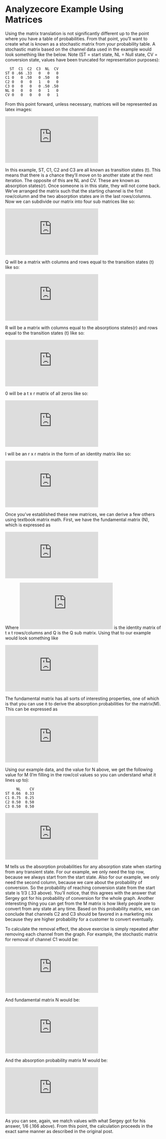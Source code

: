 # Analyzecore Example Using Matrices
Using the matrix translation is not significantly different up to the point where you have a table of probabilities.  From that point, you’ll want to create what is known as a stochastic matrix from your probability table.  A stochastic matrix based on the channel data used in the example would look something like the below.  Note (ST = start state, NL = Null state, CV = conversion state, values have been truncated for representation purposes):

```
  ST  C1  C2  C3  NL  CV
ST 0 .66 .33   0   0   0
C1 0   0 .50   0 .50   0
C2 0   0   0   1   0   0
C3 0   0   0   0 .50 .50
NL 0   0   0   0   1   0
CV 0   0   0   0   0   1
```

From this point forward, unless necessary, matrices will be represented as latex images:

![](https://latex.codecogs.com/svg.latex?%5Cinline%20%5Cbegin%7Bbmatrix%7D%200%20%26%20.66%20%26%20.33%20%26%200%20%26%200%20%26%200%5C%5C%200%20%26%200%20%26%20.50%20%26%200%20%26%20.50%20%26%200%5C%5C%200%20%26%200%20%26%200%20%26%201%20%26%200%20%26%200%5C%5C%200%20%26%200%20%26%200%20%26%200%20%26%20.50%20%26%20.50%5C%5C%200%20%26%200%20%26%200%20%26%200%20%26%201%20%26%200%5C%5C%200%20%26%200%20%26%200%20%26%200%20%26%200%20%26%201%20%5Cend%7Bbmatrix%7D)




In this example, ST, C1, C2 and C3 are all known as transition states (t).  This means that there is a chance they’ll move on to another state at the next iteration.  The opposite of this are NL and CV.  These are known as absorption states(r).  Once someone is in this state, they will not come back.  We’ve arranged the matrix such that the starting channel is the first row/column and the two absorption states are in the last rows/columns.  Now we can subdivide our matrix into four sub matrices like so:

![](https://latex.codecogs.com/svg.latex?%5Cinline%20%5Cbegin%7Bbmatrix%7D%20Q%20%26%20R%5C%5C%200%20%26%20I%20%5Cend%7Bbmatrix%7D)

Q will be a matrix with columns and rows equal to the transition states (t) like so:

![](https://latex.codecogs.com/svg.latex?%5Cinline%20%5Cbegin%7Bbmatrix%7D%200%20%26%20.66%20%26%20.33%20%26%200%5C%5C%200%20%26%200%20%26%20.50%20%26%200%5C%5C%200%20%26%200%20%26%200%20%26%201%5C%5C%200%20%26%200%20%26%200%20%26%200%20%5Cend%7Bbmatrix%7D)

R will be a matrix with columns equal to the absorptions states(r) and rows equal to the transition states (t) like so:

![](https://latex.codecogs.com/svg.latex?%5Cinline%20%5Cbegin%7Bbmatrix%7D%200%20%26%200%5C%5C%20.50%20%26%200%5C%5C%200%20%26%200%5C%5C%20.50%20%26%20.50%20%5Cend%7Bbmatrix%7D)

0 will be a t x r matrix of all zeros like so:

![](https://latex.codecogs.com/svg.latex?%5Cinline%20%5Cbegin%7Bbmatrix%7D%200%20%26%200%20%26%200%20%26%200%5C%5C%200%20%26%200%20%26%200%20%26%200%20%5Cend%7Bbmatrix%7D)

I will be an r x r matrix in the form of an identity matrix like so:

![](https://latex.codecogs.com/svg.latex?%5Cinline%20%5Cbegin%7Bbmatrix%7D%201%20%26%200%5C%5C%200%20%26%201%20%5Cend%7Bbmatrix%7D)

Once you’ve established these new matrices, we can derive a few others using textbook matrix math.  First, we have the fundamental matrix (N), which is expressed as

![](https://latex.codecogs.com/svg.latex?%5Cinline%20N%20%3D%20%28I_%7Bt%7D%20-%20Q%29%5E%7B-1%7D)

Where ![](https://latex.codecogs.com/svg.latex?%5Cinline%20I_%7Bt%7D) is the identity matrix of t x t rows/columns and Q is the Q sub matrix.  Using that to our example would look something like

![](https://latex.codecogs.com/svg.latex?%5Cinline%20%28%5Cbegin%7Bbmatrix%7D%201%20%26%200%20%26%200%20%26%200%5C%5C%200%20%26%201%20%26%200%20%26%200%5C%5C%200%20%26%200%20%26%201%20%26%200%5C%5C%200%20%26%200%20%26%200%20%26%201%20%5Cend%7Bbmatrix%7D%20-%20%5Cbegin%7Bbmatrix%7D%200%20%26%20.66%20%26%20.33%20%26%200%5C%5C%200%20%26%200%20%26%20.50%20%26%200%5C%5C%200%20%26%200%20%26%200%20%26%201%5C%5C%200%20%26%200%20%26%200%20%26%200%20%5Cend%7Bbmatrix%7D%20%29%5E%7B-1%7D%20%3D%20%5Cbegin%7Bbmatrix%7D%201%20%26%200.66%20%26%200.66%20%26%200.66%5C%5C%200%20%26%201%20%26%200.50%20%26%200.50%5C%5C%200%20%26%200%20%26%201%20%26%201%5C%5C%200%20%26%200%20%26%200%20%26%201%20%5Cend%7Bbmatrix%7D)

The fundamental matrix has all sorts of interesting properties, one of which is that you can use it to derive the absorption probabilities for the matrix(M).  This can be expressed as   

![](https://latex.codecogs.com/svg.latex?%5Cinline%20M%20%3D%20NR)

Using our example data, and the value for N above, we get the following value for M (I’m filling in the row/col values so you can understand what it lines up to):

```
     NL    CV
ST 0.66  0.33
C1 0.75  0.25
C2 0.50  0.50
C3 0.50  0.50
```

![](https://latex.codecogs.com/svg.latex?%5Cinline%20%5Cbegin%7Bbmatrix%7D%200.66%20%26%200.33%5C%5C%200.75%20%26%200.25%5C%5C%200.50%20%26%200.50%5C%5C%200.50%20%26%200.50%20%5Cend%7Bbmatrix%7D)


M tells us the absorption probabilities for any absorption state when starting from any transient state.  For our example, we only need the top row, because we always start from the start state.  Also for our example, we only need the second column, because we care about the probability of conversion.  So the probability of reaching conversion state from the start state is 1/3 (.33 above).  You’ll notice, that this agrees with the answer that Sergey got for his probability of conversion for the whole graph.  Another interesting thing you can get from the M matrix is how likely people are to convert from any state at any time.  Based on this probability matrix, we can conclude that channels C2 and C3 should be favored in a marketing mix because they are higher probability for a customer to convert eventually.  

To calculate the removal effect, the above exercise is simply repeated after removing each channel from the graph.  For example, the stochastic matrix for removal of channel C1 would be:

![](https://latex.codecogs.com/svg.latex?%5Cinline%20%5Cbegin%7Bbmatrix%7D%200%20%26%200.33%20%26%200%20%26%200.66%20%26%200%5C%5C%200%20%26%200%20%26%201%20%26%200%20%26%200%5C%5C%200%20%26%200%20%26%200%20%26%200.5%20%26%200.5%5C%5C%200%20%26%200%20%26%200%20%26%201%20%26%200%5C%5C%200%20%26%200%20%26%200%20%26%200%20%26%201%20%5Cend%7Bbmatrix%7D)

And fundamental matrix N would be:

![](https://latex.codecogs.com/svg.latex?%5Cinline%20%5Cbegin%7Bbmatrix%7D%201%20%26%200.33%20%26%200.33%5C%5C%200%20%26%201%20%26%201%5C%5C%200%20%26%200%20%26%201%20%5Cend%7Bbmatrix%7D)

And the absorption probability matrix M would be:

![](https://latex.codecogs.com/svg.latex?%5Cinline%20%5Cbegin%7Bbmatrix%7D%200.833%20%26%200.166%5C%5C%200.5%20%26%200.5%5C%5C%200.5%20%26%200.5%20%5Cend%7Bbmatrix%7D)

As you can see, again, we match values with what Sergey got for his answer, 1/6 (.166 above).  From this point, the calculation proceeds in the exact same manner as described in the original post.  
